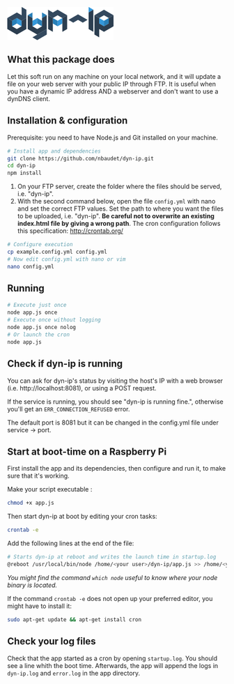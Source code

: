 ![# dyn-ip](https://raw.githubusercontent.com/nbaudet/dyn-ip/master/pub/logo-dyn-ip.png "dyn-ip logo")
## What this package does
Let this soft run on any machine on your local network, and it will update a file on your web server with your public IP through FTP.
It is useful when you have a dynamic IP address AND a webserver and don't want to use a dynDNS client.

## Installation & configuration
Prerequisite: you need to have Node.js and Git installed on your machine.

```bash
# Install app and dependencies
git clone https://github.com/nbaudet/dyn-ip.git
cd dyn-ip
npm install
```

1. On your FTP server, create the folder where the files should be served, i.e. "dyn-ip".
2. With the second command below, open the file `config.yml` with nano and set the correct FTP values. Set the path to where you want the files to be uploaded, i.e. "dyn-ip". **Be careful not to overwrite an existing index.html file by giving a wrong path**. The cron configuration follows this specification: http://crontab.org/

```bash
# Configure execution
cp example.config.yml config.yml
# Now edit config.yml with nano or vim
nano config.yml
```

## Running
```bash
# Execute just once
node app.js once
# Execute once without logging
node app.js once nolog
# Or launch the cron
node app.js
```

## Check if dyn-ip is running
You can ask for dyn-ip's status by visiting the host's IP with a web browser (i.e. http://localhost:8081), or using a POST request.

If the service is running, you should see "dyn-ip is running fine.", otherwise you'll get an `ERR_CONNECTION_REFUSED` error.

The default port is 8081 but it can be changed in the config.yml file under service -> port.

## Start at boot-time on a Raspberry Pi
First install the app and its dependencies, then configure and run it, to make sure that it's working.

Make your script executable :
```bash
chmod +x app.js
```

Then start dyn-ip at boot by editing your cron tasks:
```bash
crontab -e
```
Add the following lines at the end of the file:
```bash
# Starts dyn-ip at reboot and writes the launch time in startup.log
@reboot /usr/local/bin/node /home/<your user>/dyn-ip/app.js >> /home/<your user>/dyn-ip/startup.log &
```
*You might find the command `which node` useful to know where your node binary is located.*

If the command `crontab -e` does not open up your preferred editor, you might have to install it:
```bash
sudo apt-get update && apt-get install cron
```

## Check your log files
Check that the app started as a cron by opening `startup.log`. You should see a line whith the boot time.
Afterwards, the app will append the logs in `dyn-ip.log` and `error.log` in the app directory.
